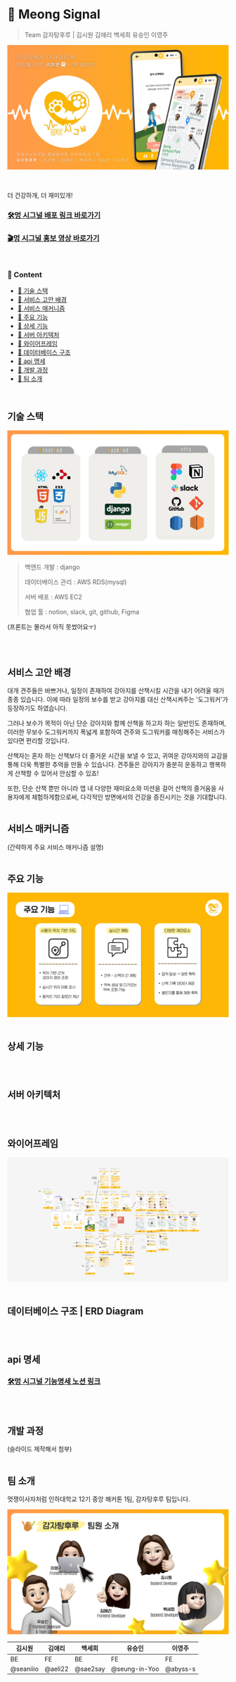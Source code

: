 # 🐶 Meong Signal

> Team 감자탕후루 |
> 김시원 김애리 백세희 유승인 이영주

![리드미 메인](meong_signal/static/readme/2.png)

<br>

더 건강하개, 더 재미있개! 
### [🛠️멍 시그널 배포 링크 바로가기](https://meong-signal.o-r.kr)
### [🎬멍 시그널 홍보 영상 바로가기](https://youtu.be/h0KIWaUEIgQ?si=co_bW1BQYAooSH2E)
<br>

### 📂 Content
- [🔎 기술 스택](#기술-스택)
- [🔎 서비스 고안 배경](#서비스-고안-배경)
- [🔎 서비스 매커니즘](#서비스-매커니즘)
- [🔎 주요 기능](#주요-기능)
- [🔎 상세 기능](#상세-기능)
- [🔎 서버 아키텍처](#서버-아키텍처)
- [🔎 와이어프레임](#와이어프레임)
- [🔎 데이터베이스 구조](#데이터베이스-구조--erd-diagram)
- [🔎 api 명세](#api-명세)
- [🔎 개발 과정](#개발-과정)
- [🔎 팀 소개](#팀-소개)

<br>

## 기술 스택
![기술 스택](meong_signal/static/readme/3.png)
<br>
> 백엔드 개발 : django
>
> 데이터베이스 관리 : AWS RDS(mysql)
> 
> 서버 배포 : AWS EC2
> 
> 협업 툴 : notion, slack, git, github, Figma

(프론트는 몰라서 아직 못썼어요ㅜ)

<br><br>

## 서비스 고안 배경

대개 견주들은 바쁘거나, 일정이 존재하여 강아지를 산책시킬 시간을 내기 어려울 때가 종종 있습니다. 
이에 따라 일정의 보수를 받고 강아지를 대신 산책시켜주는 '도그워커'가 등장하기도 하였습니다. 

그러나 보수가 목적이 아닌 단순 강아지와 함께 산책을 하고자 하는 일반인도 존재하며, 이러한 무보수 도그워커까지 폭넓게 포함하여 
견주와 도그워커를 매칭해주는 서비스가 있다면 편리할 것입니다. 

산책자는 혼자 하는 산책보다 더 즐거운 시간을 보낼 수 있고, 귀여운 강아지와의 교감을 통해 더욱 특별한 추억을 만들 수 있습니다. 견주들은 강아지가 충분히 운동하고 행복하게 산책할 수 있어서 안심할 수 있죠! 

또한, 단순 산책 뿐만 아니라 앱 내 다양한 재미요소와 미션을 걸어 산책의 즐거움을 사용자에게 체험하게함으로써, 다각적인 방면에서의 건강을 증진시키는 것을 기대합니다. 
<br><br>

## 서비스 매커니즘

(간략하게 주요 서비스 매커니즘 설명)
<br><br>

## 주요 기능
![주요기능](meong_signal/static/readme/6.png)
<br><br>

## 상세 기능
<br><br>

## 서버 아키텍처
<br><br>

## 와이어프레임
![와이어프레임](meong_signal/static/readme/4.png)
<br><br>

## 데이터베이스 구조 | ERD Diagram
<br><br>

## api 명세
### [🛠️멍 시그널 기능명세 노션 링크](https://abyss-2.notion.site/e607658be211483a9aa4f76c5e8223c2?pvs=4)
<br><br>

## 개발 과정
(슬라이드 제작해서 첨부)
<br><br>

## 팀 소개

멋쟁이사자처럼 인하대학교 12기 중앙 해커톤 1팀, 감자탕후루 팀입니다. 

![팀 소개 페이지](meong_signal/static/readme/7.png)

| 김시원 | 김애리 | 백세희 | 유승인 | 이영주 |
| ------ | ------ |------| ------ | ------ |
| BE | FE | BE | FE | FE |
| @seaniiio | @aeli22 | @sae2say | @seung-in-Yoo | @abyss-s |
